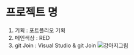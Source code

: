 # 프로젝트 명

1. 기획 : 포트폴리오 기획
2. 메인색상 : RED
3. git Join : Visual Studio & git Join
   ![강아지그림](https://test.test./test.test/300)
